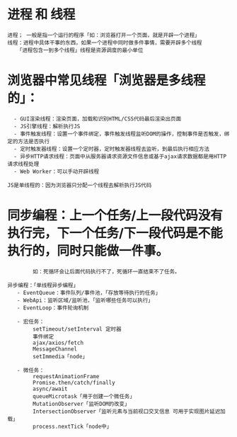  

# 进程 和 线程

    进程； 一般是指一个运行的程序「如：浏览器打开一个页面，就是开辟一个进程」
    线程：进程中具体干事的东西，如果一个进程中同时做多件事情，需要开辟多个线程
       「进程包含一到多个线程」线程是资源调度的最小单位

#  浏览器中常见线程「浏览器是多线程的」：
      - GUI渲染线程：渲染页面，加载和识别HTML/CSS代码最后渲染出页面
      - JS引擎线程：解析执行JS
      - 事件触发线程：设置一个事件绑定，事件触发线程监听DOM的操作，控制事件是否触发，绑定的方法是否执行
      - 定时触发器线程：设置一个定时器，定时触发器线程去监听，到最后执行相应方法
      - 异步HTTP请求线程：页面中从服务器请求资源文件信息或基于ajax请求数据都是用HTTP请求线程处理
      - Web Worker：可以手动开辟线程

    JS是单线程的：因为浏览器只分配一个线程去解析执行JS代码

# 同步编程：上一个任务/上一段代码没有执行完，下一个任务/下一段代码是不能执行的，同时只能做一件事。
            如：死循环会让后面代码执行不了，死循环一直结束不了任务。

    异步编程：「单线程异步编程」
       - EventQueue：事件队列/事件池，「存放等待执行的任务」
       - WebApi：监听区域/监听池，「监听哪些任务可以执行」
       - EventLoop：事件轮询机制

       - 宏任务：
            setTimeout/setInterval 定时器
            事件绑定
            ajax/axios/fetch
            MessageChannel
            setImmedia「node」

       - 微任务：
            requestAnimationFrame
            Promise.then/catch/finally
            async/await
            queueMicrotask「用于创建一个微任务」
            MutationObserver「监听DOM的改变」
            IntersectionObserver「监听元素与当前视口交叉信息 可用于实现图片延迟加载」
            process.nextTick「node中」
 

